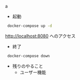 a
- 起動

```bash
 docker-compose up -d
```
[http://localhost:8080](http://localhost:8080) へのアクセス

- 終了
```bash
 docker-compose down
```
 
- 残りのやること
  - ユーザー機能
 




